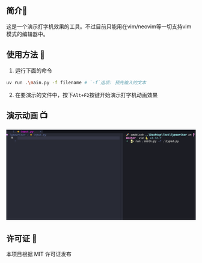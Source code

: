 ## 简介🌟

这是一个演示打字机效果的工具。不过目前只能用在vim/neovim等一切支持vim模式的编辑器中。

## 使用方法 📘

1. 运行下面的命令

```bash
uv run .\main.py -f filename # `-f`选项: 预先输入的文本
```

2. 在要演示的文件中，按下`Alt+F2`按键开始演示打字机动画效果

## 演示动画 📺

![](https://github.com/cmdblock/Typewriter/blob/master/show.gif)

## 许可证 📄

本项目根据 MIT 许可证发布
